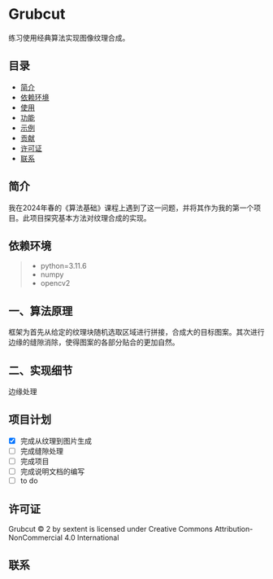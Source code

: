 # Grubcut
  练习使用经典算法实现图像纹理合成。

## 目录


*   [简介](#简介)
*   [依赖环境](#依赖环境)
*   [使用](#使用)
*   [功能](#功能)
*   [示例](#示例)
*   [贡献](#贡献)
*   [许可证](#许可证)
*   [联系](#联系)

## 简介

我在2024年春的《算法基础》课程上遇到了这一问题，并将其作为我的第一个项目。此项目探究基本方法对纹理合成的实现。

## 依赖环境
> - python=3.11.6
> - numpy
> - opencv2

## 一、算法原理
  框架为首先从给定的纹理块随机选取区域进行拼接，合成大的目标图案。其次进行边缘的缝隙消除，使得图案的各部分贴合的更加自然。
  
## 二、实现细节
  边缘处理
## 项目计划
 - [x] 完成从纹理到图片生成
 - [ ] 完成缝隙处理
 - [ ] 完成项目
 - [ ] 完成说明文档的编写
 - [ ] to do
## 许可证
Grubcut © 2 by sextent is licensed under Creative Commons Attribution-NonCommercial 4.0 International 
## 联系
